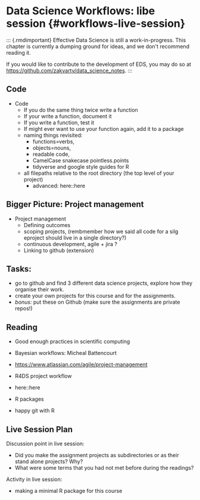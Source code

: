 # Data Science Workflows: libe session {#workflows-live-session}


::: {.rmdimportant} 
Effective Data Science is still a work-in-progress. This chapter is currently a dumping ground for ideas, and we don't recommend reading it. 

If you would like to contribute to the development of EDS, you may do so at <https://github.com/zakvarty/data_science_notes>.
:::

## Code
- Code
  - If you do the same thing twice write a function 
  - If your write a function, document it 
  - If you write a function, test it 
  - If might ever want to use your function again, add it to a package
  - naming things revisited: 
    - functions=verbs, 
    - objects=nouns,
    - readable code,
    - CamelCase snakecase pointless.points
    - tidyverse and google style guides for R
  - all filepaths relative to the root directory (the top level of your project)
    - advanced: here::here

## Bigger Picture: Project management

- Project management 
  - Defining outcomes 
  - scoping projects, (rembmember how we said all code for a silg eproject should live in a single directory?)
  - continuous development, agile + jira ?
  - Linking to github (extension)

## Tasks: 

- go to github and find 3 different data science projects, explore how they organise their work. 
- create your own projects for this course and for the assignments. 
- *bonus:* put these on Github (make sure the assignments are private repos!)

## Reading

- Good enough practices in scientific computing 
- Bayesian workflows: Micheal Battencourt
- https://www.atlassian.com/agile/project-management 

- R4DS project workflow
- here::here 
- R packages 
- happy git with R

## Live Session Plan

Discussion point in live session: 


- Did you make the assignment projects as subdirectories or as their stand alone projects? Why? 
- What were some terms that you had not met before during the readings?



Activity in live session:


- making a minimal R package for this course 
